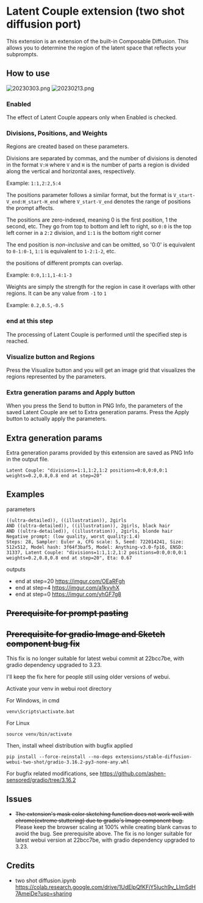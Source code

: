 # Latent Couple extension (two shot diffusion port)
This extension is an extension of the built-in Composable Diffusion.
This allows you to determine the region of the latent space that reflects your subprompts.

## How to use
![20230303.png](./screenshots/20230303.png)
![20230213.png](./screenshots/20230213.png)


### Enabled
The effect of Latent Couple appears only when Enabled is checked.

### Divisions, Positions, and Weights
Regions are created based on these parameters.

Divisions are separated by commas, and the number of divisions is
denoted in the format `V:H` where `V` and `H` is the number of parts a region is
divided along the vertical and horizontal axes, respectively.

Example: `1:1,2:2,5:4`

The positions parameter follows a similar format, but the format is `V_start-V_end:H_start-H_end`
where `V_start-V_end` denotes the range of positions the prompt affects.

The positions are zero-indexed, meaning 0 is the first position, 1 the second, etc. They go from top to bottom and left to right, so `0:0` is the top left corner in a `2:2` division, and `1:1` is the bottom right corner

The end position is *non-inclusive* and can be omitted, so '0:0' is equivalent to `0-1:0-1`, `1:1` is equivalent to `1-2:1-2`, etc.

the positions of different prompts can overlap.

Example: `0:0,1:1,1-4:1-3`

Weights are simply the strength for the region in case it overlaps with other regions. It can be any value from `-1` to `1`

Example: `0.2,0.5,-0.5`

### end at this step
The processing of Latent Couple is performed until the specified step is reached.

### Visualize button and Regions
Press the Visualize button and you will get an image grid that visualizes the regions represented by the parameters.

### Extra generation params and Apply button
When you press the Send to button in PNG Info, the parameters of the saved Latent Couple are set to Extra generation params.
Press the Apply button to actually apply the parameters.

## Extra generation params
Extra generation params provided by this extension are saved as PNG Info in the output file.
```
Latent Couple: "divisions=1:1,1:2,1:2 positions=0:0,0:0,0:1 weights=0.2,0.8,0.8 end at step=20"
```

## Examples
parameters
```
((ultra-detailed)), ((illustration)), 2girls
AND ((ultra-detailed)), ((illustration)), 2girls, black hair
AND ((ultra-detailed)), ((illustration)), 2girls, blonde hair
Negative prompt: (low quality, worst quality:1.4)
Steps: 28, Sampler: Euler a, CFG scale: 5, Seed: 722014241, Size: 512x512, Model hash: 3f64f3baf5, Model: Anything-v3.0-fp16, ENSD: 31337, Latent Couple: "divisions=1:1,1:2,1:2 positions=0:0,0:0,0:1 weights=0.2,0.8,0.8 end at step=20", Eta: 0.67
```
outputs
- end at step=20 https://imgur.com/OEaRFgh
- end at step=4 https://imgur.com/a1kyvhX
- end at step=0 https://imgur.com/yhGF7g8


## ~~Prerequisite for prompt pasting~~
## ~~Prerequisite for gradio Image and Sketch component bug fix~~
This fix is no longer suitable for latest webui commit at 22bcc7be, with gradio dependency upgraded to 3.23. 

I'll keep the fix here for people still using older versions of webui.

Activate your venv in webui root directory

For Windows, in cmd
```
venv\Scripts\activate.bat
```
For Linux
```
source venv/bin/activate
```
Then, install wheel distribution with bugfix applied
```
pip install --force-reinstall --no-deps extensions/stable-diffusion-webui-two-shot/gradio-3.16.2-py3-none-any.whl
```
For bugfix related modifications, see https://github.com/ashen-sensored/gradio/tree/3.16.2


## Issues
- ~~The extension's mask color sketching function does not work well with chrome(extreme stuttering) due to gradio's Image component bug.~~ Please keep the browser scaling at 100% while creating blank canvas to avoid the bug. 
See prerequisite above. The fix is no longer suitable for latest webui version at 22bcc7be, with gradio dependency upgraded to 3.23. 


## Credits
- two shot diffusion.ipynb https://colab.research.google.com/drive/1UdElpQfKFjY5luch9v_LlmSdH7AmeiDe?usp=sharing

